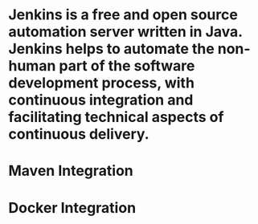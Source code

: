 # Jenkins is a free and open source automation server written in Java. Jenkins helps to automate the non-human part of the software development process, with continuous integration and facilitating technical aspects of continuous delivery.
# Maven Integration 
# Docker Integration 
